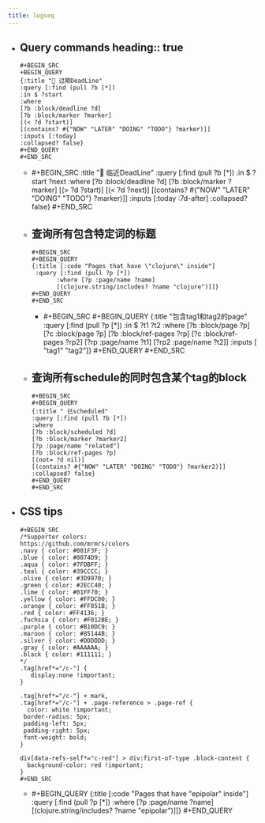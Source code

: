 ```yaml
---
title: logseq
---
```


- Query commands
  heading:: true
    -
      #+BEGIN_SRC 
      +BEGIN_QUERY
      {:title "📅 过期DeadLine"
      :query [:find (pull ?b [*])
      :in $ ?start
      :where
      [?b :block/deadline ?d]
      [?b :block/marker ?marker]
      [(< ?d ?start)]
      [(contains? #{"NOW" "LATER" "DOING" "TODO"} ?marker)]]
      :inputs [:today]
      :collapsed? false}
      #+END_QUERY
      #+END_SRC
    -
      #+BEGIN_SRC 
      :title "📅 临近DeadLine"
      :query [:find (pull ?b [*])
      :in $ ?start ?next
      :where
      [?b :block/deadline ?d]
      [?b :block/marker ?marker]
      [(> ?d ?start)]
      [(< ?d ?next)]
      [(contains? #{"NOW" "LATER" "DOING" "TODO"} ?marker)]]
      :inputs [:today :7d-after]
      :collapsed? false}
      #+END_SRC
    - 查询所有包含特定词的标题
        -
          #+BEGIN_SRC 
          #+BEGIN_QUERY
          {:title [:code "Pages that have \"clojure\" inside"]
           :query [:find (pull ?p [*])
                 :where [?p :page/name ?name]
                 [(clojure.string/includes? ?name "clojure")]]}
          #+END_QUERY
          #+END_SRC
        -
          #+BEGIN_SRC
          #+BEGIN_QUERY
          {:title "包含tag1和tag2的page"
           :query [:find (pull ?p [*])
                 :in $ ?t1 ?t2
                 :where
                 [?b :block/page ?p]
                 [?c :block/page ?p]
                 [?b :block/ref-pages ?rp]
                 [?c :block/ref-pages ?rp2]
                 [?rp :page/name ?t1]
                 [?rp2 :page/name ?t2]]
           :inputs [ "tag1" "tag2"]}
          #+END_QUERY
          #+END_SRC
    - 查询所有schedule的同时包含某个tag的block
        -
          #+BEGIN_SRC 
          #+BEGIN_QUERY
          {:title " 已scheduled"
          :query [:find (pull ?b [*])
          :where
          [?b :block/scheduled ?d]
          [?b :block/marker ?marker2]
          [?p :page/name "related"]
          [?b :block/ref-pages ?p]
          [(not= ?d nil)]
          [(contains? #{"NOW" "LATER" "DOING" "TODO"} ?marker2)]]
          :collapsed? false}
          #+END_QUERY
          #+END_SRC
- CSS tips
    -
      #+BEGIN_SRC 
      /*Supporter colors:
      https://github.com/mrmrs/colors
      .navy { color: #001F3F; }
      .blue { color: #0074D9; }
      .aqua { color: #7FDBFF; }
      .teal { color: #39CCCC; }
      .olive { color: #3D9970; }
      .green { color: #2ECC40; }
      .lime { color: #01FF70; }
      .yellow { color: #FFDC00; }
      .orange { color: #FF851B; }
      .red { color: #FF4136; }
      .fuchsia { color: #F012BE; }
      .purple { color: #B10DC9; }
      .maroon { color: #85144B; }
      .silver { color: #DDDDDD; }
      .gray { color: #AAAAAA; }
      .black { color: #111111; }
      */
      .tag[href*="/c-"] {
         display:none !important;  
      }
      
      .tag[href*="/c-"] + mark, 
      .tag[href*="/c-"] + .page-reference > .page-ref {
        color: white !important;
       border-radius: 5px;
       padding-left: 5px;
       padding-right: 5px;
       font-weight: bold;
      }
      
      div[data-refs-self*="c-red"] > div:first-of-type .block-content {
        background-color: red !important;
      }
      #+END_SRC
    -
      #+BEGIN_QUERY
      {:title [:code "Pages that have \"epipolar\" inside"]
       :query [:find (pull ?p [*])
             :where [?p :page/name ?name]
             [(clojure.string/includes? ?name "epipolar")]]}
      #+END_QUERY